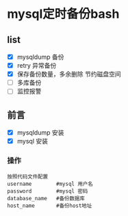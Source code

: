 # mysql定时备份bash

## list
- [x] mysqldump 备份
- [x] retry 异常备份
- [x] 保存备份数量，多余删除 节约磁盘空间
- [ ] 多库备份
- [ ] 监控报警

## 前言
- [x] mysqldump 安装
- [x] mysql 安装

### 操作
```
按照代码文件配置 
username        #mysql 用户名
password        #mysql 密码
database_name   #备份数据库
host_name       #备份host地址

```


